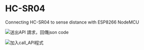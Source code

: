 # HC-SR04
Connecting HC-SR04 to sense distance with ESP8266 NodeMCU



![送出API 請求，回傳json code](https://github.com/user-attachments/assets/06b857f6-4c5e-41d9-9c8f-f67a7aadb217)


![加入call_API程式](https://github.com/user-attachments/assets/be7d218f-557a-4acf-8f2d-c99f713cabf7)
